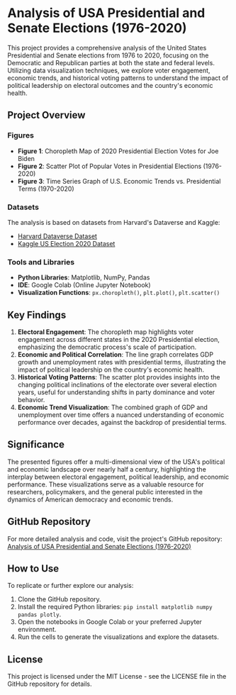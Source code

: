 # Analysis of USA Presidential and Senate Elections (1976-2020)

This project provides a comprehensive analysis of the United States Presidential and Senate elections from 1976 to 2020, focusing on the Democratic and Republican parties at both the state and federal levels. Utilizing data visualization techniques, we explore voter engagement, economic trends, and historical voting patterns to understand the impact of political leadership on electoral outcomes and the country's economic health.

## Project Overview

### Figures

- **Figure 1**: Choropleth Map of 2020 Presidential Election Votes for Joe Biden
- **Figure 2**: Scatter Plot of Popular Votes in Presidential Elections (1976-2020)
- **Figure 3**: Time Series Graph of U.S. Economic Trends vs. Presidential Terms (1970-2020)

### Datasets

The analysis is based on datasets from Harvard's Dataverse and Kaggle:
- [Harvard Dataverse Dataset](https://dataverse.harvard.edu/dataset.xhtml?persistentId=doi:10.7910/DVN/42MVDX)
- [Kaggle US Election 2020 Dataset](https://www.kaggle.com/datasets/unanimad/us-election-2020)

### Tools and Libraries

- **Python Libraries**: Matplotlib, NumPy, Pandas
- **IDE**: Google Colab (Online Jupyter Notebook)
- **Visualization Functions**: `px.choropleth()`, `plt.plot()`, `plt.scatter()`

## Key Findings

1. **Electoral Engagement**: The choropleth map highlights voter engagement across different states in the 2020 Presidential election, emphasizing the democratic process's scale of participation.
2. **Economic and Political Correlation**: The line graph correlates GDP growth and unemployment rates with presidential terms, illustrating the impact of political leadership on the country's economic health.
3. **Historical Voting Patterns**: The scatter plot provides insights into the changing political inclinations of the electorate over several election years, useful for understanding shifts in party dominance and voter behavior.
4. **Economic Trend Visualization**: The combined graph of GDP and unemployment over time offers a nuanced understanding of economic performance over decades, against the backdrop of presidential terms.

## Significance

The presented figures offer a multi-dimensional view of the USA's political and economic landscape over nearly half a century, highlighting the interplay between electoral engagement, political leadership, and economic performance. These visualizations serve as a valuable resource for researchers, policymakers, and the general public interested in the dynamics of American democracy and economic trends.

## GitHub Repository

For more detailed analysis and code, visit the project's GitHub repository:
[Analysis of USA Presidential and Senate Elections (1976-2020)](https://github.com/harshavaidhyam/Analysis-of-USA-Presidential-and-Senate-elections-from-year-1976-2020)

## How to Use

To replicate or further explore our analysis:

1. Clone the GitHub repository.
2. Install the required Python libraries: `pip install matplotlib numpy pandas plotly`.
3. Open the notebooks in Google Colab or your preferred Jupyter environment.
4. Run the cells to generate the visualizations and explore the datasets.

## License

This project is licensed under the MIT License - see the LICENSE file in the GitHub repository for details.

